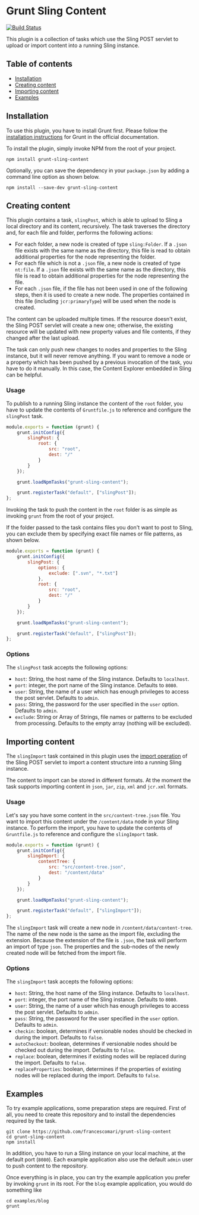 # Grunt Sling Content

[![Build Status](https://travis-ci.org/francescomari/grunt-sling-content.png?branch=master)](https://travis-ci.org/francescomari/grunt-sling-content)

This plugin is a collection of tasks which use the Sling POST servlet to upload or import content into a running Sling instance.

## Table of contents

- [Installation](#installation)
- [Creating content](#creating-content)
- [Importing content](#importing-content)
- [Examples](#examples)

## Installation

To use this plugin, you have to install Grunt first. Please follow the [installation instructions](http://gruntjs.com/getting-started) for Grunt in the official documentation.

To install the plugin, simply invoke NPM from the root of your project.

```
npm install grunt-sling-content
```

Optionally, you can save the dependency in your `package.json` by adding a command line option as shown below.

```
npm install --save-dev grunt-sling-content
```

## Creating content

This plugin contains a task, `slingPost`, which is able to upload to Sling a local directory and its content, recursively. The task traverses the directory and, for each file and folder, performs the following actions:

-   For each folder, a new node is created of type `sling:Folder`. If a `.json` file exists with the same name as the directory, this file is read to obtain additional properties for the node representing the folder.
-   For each file which is not a `.json` file, a new node is created of type `nt:file`. If a `.json` file exists with the same name as the directory, this file is read to obtain additional properties for the node representing the file.
-   For each `.json` file, if the file has not been used in one of the following steps, then it is used to create a new node. The properties contained in this file (including `jcr:primaryType`) will be used when the node is created.

The content can be uploaded multiple times. If the resource doesn't exist, the Sling POST servlet will create a new one; otherwise, the existing resource will be updated with new property values and file contents, if they changed after the last upload.

The task can only push new changes to nodes and properties to the Sling instance, but it will never remove anything. If you want to remove a node or a property which has been pushed by a previous invocation of the task, you have to do it manually. In this case, the Content Explorer embedded in Sling can be helpful.

### Usage

To publish to a running Sling instance the content of the `root` folder, you have to update the contents of `Gruntfile.js` to reference and configure the `slingPost` task.

```javascript
module.exports = function (grunt) {
    grunt.initConfig({
        slingPost: {
            root: {
                src: "root",
                dest: "/"
            }
        }
    });

    grunt.loadNpmTasks("grunt-sling-content");

    grunt.registerTask("default", ["slingPost"]);
};
```

Invoking the task to push the content in the `root` folder is as simple as invoking `grunt` from the root of your project.

If the folder passed to the task contains files you don't want to post to Sling, you can exclude them by specifying exact file names or file patterns, as shown below.

```javascript
module.exports = function (grunt) {
    grunt.initConfig({
        slingPost: {
            options: {
                exclude: [".svn", "*.txt"]
            },
            root: {
                src: "root",
                dest: "/"
            }
        }
    });

    grunt.loadNpmTasks("grunt-sling-content");

    grunt.registerTask("default", ["slingPost"]);
};
```

### Options

The `slingPost` task accepts the following options:

-	`host`: String, the host name of the Sling instance. Defaults to `localhost`.
-	`port`: integer, the port name of the Sling instance. Defaults to `8080`.
-	`user`:	String, the name of a user which has enough privileges to access the post servlet. Defaults to `admin`.
-	`pass`: String, the password for the user specified in the `user` option. Defaults to `admin`.
-   `exclude`: String or Array of Strings, file names or patterns to be excluded from processing. Defaults to the empty array (nothing will be excluded).

## Importing content

The `slingImport` task contained in this plugin uses the [import operation](http://sling.apache.org/documentation/bundles/manipulating-content-the-slingpostservlet-servlets-post.html#importing-content-structures) of the Sling POST servlet to import a content structure into a running Sling instance. 

The content to import can be stored in different formats. At the moment the task supports importing content in `json`, `jar`, `zip`, `xml` and `jcr.xml` formats.

### Usage

Let's say you have some content in the `src/content-tree.json` file. You want to import this content under the `/content/data` node in your Sling instance. To perform the import, you have to update the contents of `Gruntfile.js` to reference and configure the `slingImport` task.

```javascript
module.exports = function (grunt) {
    grunt.initConfig({
        slingImport: {
            contentTree: {
                src: "src/content-tree.json",
                dest: "/content/data"
            }
        }
    });

    grunt.loadNpmTasks("grunt-sling-content");

    grunt.registerTask("default", ["slingImport"]);
};
```

The `slingImport` task will create a new node in `/content/data/content-tree`. The name of the new node is the same as the import file, excluding the extension. Because the extension of the file is `.json`, the task will perform an import of type `json`. The properties and the sub-nodes of the newly created node will be fetched from the import file.

### Options

The `slingImport` task accepts the following options:

-   `host`: String, the host name of the Sling instance. Defaults to `localhost`.
-   `port`: integer, the port name of the Sling instance. Defaults to `8080`.
-   `user`: String, the name of a user which has enough privileges to access the post servlet. Defaults to `admin`.
-   `pass`: String, the password for the user specified in the `user` option. Defaults to `admin`.
-   `checkin`: boolean, determines if versionable nodes should be checked in during the import. Defaults to `false`.
-   `autoCheckout`: boolean, determines if versionable nodes should be checked out during the import. Defaults to `false`.
-   `replace`: boolean, determines if existing nodes will be replaced during the import. Defaults to `false`.
-   `replaceProperties`: boolean, determines if the properties of existing nodes will be replaced during the import. Defaults to `false`.

## Examples

To try example applications, some preparation steps are required. First of all, you need to create this repository and to install the dependencies required by the task.

```
git clone https://github.com/francescomari/grunt-sling-content
cd grunt-sling-content
npm install
```

In addition, you have to run a Sling instance on your local machine, at the default port (`8080`). Each example application also use the default `admin` user to push content to the repository.

Once everything is in place, you can try the example application you prefer by invoking `grunt` in its root. For the `blog` example application, you would do something like

```
cd examples/blog
grunt
```
